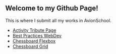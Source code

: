 ## Welcome to my Github Page!

This is where I submit all my works in AvionSchool.

- [Activity Tribute Page](/Activity%20Tribute%20Page/TributePage.html)
- [Best Practices WebDev](/Best%20Practices%20WebDev/Assignment.html)
- [Chessboard Flexbox](/Chessboard%20Flexbox/chessboard.html)
- [Chessboard Grid](/Chessboard%20Grid/gridChess.html)


